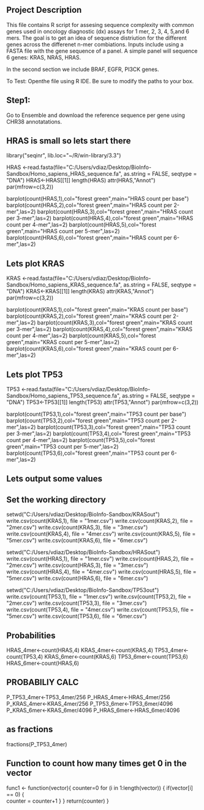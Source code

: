 ## Project Description

This file contains R script for assesing sequence complexity with common genes used in oncology diagnostic (dx) assays for 1 mer, 2, 3, 4, 5,and 6 mers. The goal is to get an idea of sequence distriution for the different genes across the differenet n-mer combiations. Inputs include using a FASTA file with the gene sequence of a panel. A simple panel will sequence 6 genes: KRAS, NRAS, HRAS. 

In the second section we include BRAF, EGFR, PI3CK genes. 

To Test: Openthe file using R IDE. Be sure to modify the paths to your box. 

## Step1: 

Go to Ensemble and download the reference sequence per gene using CHR38 annotatations. 

## HRAS is small so lets start there

library("seqinr", lib.loc="~/R/win-library/3.3")

HRAS <-read.fasta(file="C:/Users/vdiaz/Desktop/BioInfo-Sandbox/Homo_sapiens_HRAS_sequence.fa", as.string = FALSE, seqtype = "DNA")
HRAS<-HRAS[[1]]
length(HRAS)
attr(HRAS,"Annot")
par(mfrow=c(3,2))

barplot(count(HRAS,1),col="forest green",main="HRAS count per base")
barplot(count(HRAS,2),col="forest green",main="HRAS count per 2-mer",las=2)
barplot(count(HRAS,3),col="forest green",main="HRAS count per 3-mer",las=2)
barplot(count(HRAS,4),col="forest green",main="HRAS count per 4-mer",las=2)
barplot(count(HRAS,5),col="forest green",main="HRAS count per 5-mer",las=2)
barplot(count(HRAS,6),col="forest green",main="HRAS count per 6-mer",las=2)

## Lets plot KRAS
KRAS <-read.fasta(file="C:/Users/vdiaz/Desktop/BioInfo-Sandbox/Homo_sapiens_KRAS_sequence.fa", as.string = FALSE, seqtype = "DNA")
KRAS<-KRAS[[1]]
length(KRAS)
attr(KRAS,"Annot")
par(mfrow=c(3,2))

barplot(count(KRAS,1),col="forest green",main="KRAS count per base")
barplot(count(KRAS,2),col="forest green",main="KRAS count per 2-mer",las=2)
barplot(count(KRAS,3),col="forest green",main="KRAS count per 3-mer",las=2)
barplot(count(KRAS,4),col="forest green",main="KRAS count per 4-mer",las=2)
barplot(count(KRAS,5),col="forest green",main="KRAS count per 5-mer",las=2)
barplot(count(KRAS,6),col="forest green",main="KRAS count per 6-mer",las=2)


## Lets plot TP53
TP53 <-read.fasta(file="C:/Users/vdiaz/Desktop/BioInfo-Sandbox/Homo_sapiens_TP53_sequence.fa", as.string = FALSE, seqtype = "DNA")
TP53<-TP53[[1]]
length(TP53)
attr(TP53,"Annot")
par(mfrow=c(3,2))

barplot(count(TP53,1),col="forest green",main="TP53 count per base")
barplot(count(TP53,2),col="forest green",main="TP53 count per 2-mer",las=2)
barplot(count(TP53,3),col="forest green",main="TP53 count per 3-mer",las=2)
barplot(count(TP53,4),col="forest green",main="TP53 count per 4-mer",las=2)
barplot(count(TP53,5),col="forest green",main="TP53 count per 5-mer",las=2)
barplot(count(TP53,6),col="forest green",main="TP53 count per 6-mer",las=2)

## Lets output some values
## Set the working directory
setwd("C:/Users/vdiaz/Desktop/BioInfo-Sandbox/KRASout")
write.csv(count(KRAS,1), file = "1mer.csv")
write.csv(count(KRAS,2), file = "2mer.csv")
write.csv(count(KRAS,3), file = "3mer.csv")
write.csv(count(KRAS,4), file = "4mer.csv")
write.csv(count(KRAS,5), file = "5mer.csv")
write.csv(count(KRAS,6), file = "6mer.csv")

setwd("C:/Users/vdiaz/Desktop/BioInfo-Sandbox/HRASout")
write.csv(count(HRAS,1), file = "1mer.csv")
write.csv(count(HRAS,2), file = "2mer.csv")
write.csv(count(HRAS,3), file = "3mer.csv")
write.csv(count(HRAS,4), file = "4mer.csv")
write.csv(count(HRAS,5), file = "5mer.csv")
write.csv(count(HRAS,6), file = "6mer.csv")

setwd("C:/Users/vdiaz/Desktop/BioInfo-Sandbox/TP53out")
write.csv(count(TP53,1), file = "1mer.csv")
write.csv(count(TP53,2), file = "2mer.csv")
write.csv(count(TP53,3), file = "3mer.csv")
write.csv(count(TP53,4), file = "4mer.csv")
write.csv(count(TP53,5), file = "5mer.csv")
write.csv(count(TP53,6), file = "6mer.csv")

## Probabilities
HRAS_4mer<-count(HRAS,4)
KRAS_4mer<-count(KRAS,4)
TP53_4mer<-count(TP53,4)
KRAS_6mer<-count(KRAS,6)
TP53_6mer<-count(TP53,6)
HRAS_6mer<-count(HRAS,6)

## PROBABILIY CALC
P_TP53_4mer<-TP53_4mer/256
P_HRAS_4mer<-HRAS_4mer/256
P_KRAS_4mer<-KRAS_4mer/256
P_TP53_6mer<-TP53_6mer/4096
P_KRAS_6mer<-KRAS_6mer/4096
P_HRAS_6mer<-HRAS_6mer/4096

## as fractions
fractions(P_TP53_4mer)

## Function to count how many times get 0 in the vector
func1 <- function(vector){
counter=0
	for (i in 1:length(vector)) { 
		if(vector[i] == 0) {	
			counter = counter+1
		}
    }
	return(counter)
}


